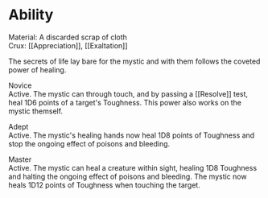 # Ability
Material: A discarded scrap of cloth<br>Crux: [[Appreciation]], [[Exaltation]]

The secrets of life lay bare for the mystic and with them follows the coveted power of healing.

Novice<br>Active. The mystic can through touch, and by passing a [[Resolve]] test, heal 1D6 points of a target's Toughness. This power also works on the mystic themself.

Adept<br>Active. The mystic's healing hands now heal 1D8 points of Toughness and stop the ongoing effect of poisons and bleeding.

Master<br>Active. The mystic can heal a creature within sight, healing 1D8 Toughness and halting the ongoing effect of poisons and bleeding. The mystic now heals 1D12 points of Toughness when touching the target.